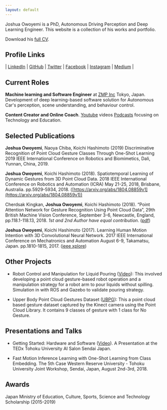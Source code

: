 ```yaml
---
layout: default
---
```


Joshua Owoyemi is a PhD, Autonomous Driving Perception and Deep Learning Engineer. This website is a collection of his works and portfolio.

Download his [full CV](./storage/joshua_owoyemi_full_cv.pdf).

## Profile Links

| [LinkedIn](https://www.linkedin.com/in/joshua-owoyemi/) | [GitHub](https://github.com/toluwajosh) | [Twitter](https://twitter.com/toluwajosh) | [Facebook](https://www.facebook.com/toluwajosh) | [Instagram](https://www.instagram.com/toluwajosh/) | [Medium](https://medium.com/@tjosh.owoyemi) |

## Current Roles

**Machine learning and Software Engineer** at [ZMP Inc](https://www.zmp.co.jp/) Tokyo, Japan. Development of deep learning-based software solution for Autonomous Car's perception, scene understanding, and behaviour control.

**Content Creator and Online Coach**. [Youtube](https://www.youtube.com/channel/UCdNgkkleUb_npdGLgzzh_2g) videos [Podcasts](https://anchor.fm/joshua-owoyemi) focusing on Technology and Education.

<!-- See past roles.. -->

## Selected Publications

**Joshua Owoyemi**, Naoya Chiba, Koichi Hashimoto (2019) Discriminative Recognition of Point Cloud Gesture Classes Through One-Shot Learning 2019 IEEE International Conference on Robotics and Biomimetics, Dali, Yunnan, China, 2019.

**Joshua Owoyemi**, Koichi Hashimoto (2018). Spatiotemporal Learning of Dynamic Gestures from 3D Point Cloud Data. 2018 IEEE International Conference on Robotics and Automation (ICRA) May 21-25, 2018, Brisbane, Australia. pp.5929-5934, 2018. ([https://arxiv.org/abs/1804.08859v1](https://arxiv.org/abs/1804.08859v1))

Cherdsak Kingkan, **Joshua Owoyemi**, Koichi Hashimoto (2018). “Point Attention Network for Gesture Recognition Using Point Cloud Data”, 29th British Machine Vision Conference, September 3-6, Newcastle, England, pp.118.1-118.13, 2018. *1st and 2nd Author have equal contribution*. ([pdf](http://bmvc2018.org/contents/papers/0427.pdf))

**Joshua Owoyemi**, Koichi Hashimoto (2017). Learning Human Motion Intention with 3D Convolutional Neural Network. 2017 IEEE International Conference on Mechatronics and Automation August 6-9, Takamatsu, Japan. pp.1810-1815, 2017. ([ieee xplore](https://ieeexplore.ieee.org/document/8016092))

## Other Projects

* Robot Control and Manipulation for Liquid Pouring ([Video](https://youtu.be/oCoAv5VNHO0)): This involved developing a point cloud gesture-based robot operation and a manipulation strategy for a robot arm to pour liquids without spilling. Simulation in with ROS and Gazebo to validate pouring strategy.

* Upper Body Point Cloud Gestures Dataset ([UBPG](https://github.com/toluwajosh/ubpg)): This a point cloud based gesture dataset captured by the Kinect camera using the Point Cloud Library. It contains 9 classes of gesture with 1 class for No Gesture.

<!-- See more.. -->

## Presentations and Talks

* Getting Started: Hardware and Software ([Video](https://youtu.be/6hkSMOQQBrE)). A Presentation at the TEDx Tohoku University AI Salon Sendai Japan.

* Fast Motion Inference Learning with One-Shot Learning from Class Embedding. The 5th Case Western Reserve University - Tohoku University Joint Workshop, Sendai, Japan, August 2nd-3rd, 2018.

## Awards

Japan Ministry of Education, Culture, Sports, Science and Technology Scholarship (2015-2019)
